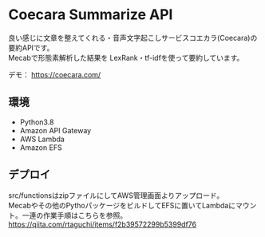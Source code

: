 # Coecara Summarize API

良い感じに文章を整えてくれる・音声文字起こしサービスコエカラ(Coecara)の要約APIです。  
Mecabで形態素解析した結果を LexRank・tf-idfを使って要約しています。  

デモ： https://coecara.com/


## 環境
- Python3.8
- Amazon API Gateway
- AWS Lambda
- Amazon EFS


## デプロイ
src/functionsはzipファイルにしてAWS管理画面よりアップロード。  
Mecabやその他のPythoパッケージをビルドしてEFSに置いてLambdaにマウント。一連の作業手順はこちらを参照。  
https://qiita.com/rtaguchi/items/f2b39572299b5399df76